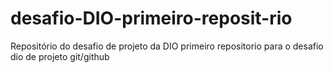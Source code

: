 # desafio-DIO-primeiro-reposit-rio
Repositório do desafio de projeto da DIO
primeiro repositorio para o desafio dio de projeto git/github

